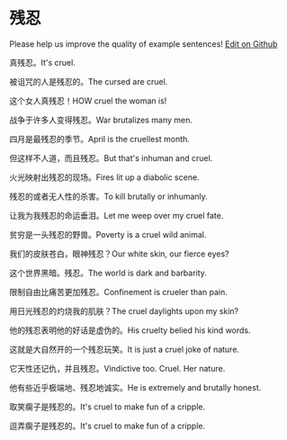 # 残忍

Please help us improve the quality of example sentences! [Edit on Github](https://github.com/jiyushe/jiyu-example-sentence-source/blob/main/chinese/canren.md)

<p><span class="chinese">真残忍。</span><span class="english">It's cruel.</span></p>

<p><span class="chinese">被诅咒的人是残忍的。</span><span class="english">The cursed are cruel.</span></p>

<p><span class="chinese">这个女人真残忍！</span><span class="english">HOW cruel the woman is!</span></p>

<p><span class="chinese">战争于许多人变得残忍。</span><span class="english">War brutalizes many men.</span></p>

<p><span class="chinese">四月是最残忍的季节。</span><span class="english">April is the cruellest month.</span></p>

<p><span class="chinese">但这样不人道，而且残忍。</span><span class="english">But that's inhuman and cruel.</span></p>

<p><span class="chinese">火光映射出残忍的现场。</span><span class="english">Fires lit up a diabolic scene.</span></p>

<p><span class="chinese">残忍的或者无人性的杀害。</span><span class="english">To kill brutally or inhumanly.</span></p>

<p><span class="chinese">让我为我残忍的命运垂泪。</span><span class="english">Let me weep over my cruel fate.</span></p>

<p><span class="chinese">贫穷是一头残忍的野兽。</span><span class="english">Poverty is a cruel wild animal.</span></p>

<p><span class="chinese">我们的皮肤苍白，眼神残忍？</span><span class="english">Our white skin, our fierce eyes?</span></p>

<p><span class="chinese">这个世界黑暗。残忍。</span><span class="english">The world is dark and barbarity.</span></p>

<p><span class="chinese">限制自由比痛苦更加残忍。</span><span class="english">Confinement is crueler than pain.</span></p>

<p><span class="chinese">用日光残忍的灼烧我的肌肤？</span><span class="english">The cruel daylights upon my skin?</span></p>

<p><span class="chinese">他的残忍表明他的好话是虚伪的。</span><span class="english">His cruelty belied his kind words.</span></p>

<p><span class="chinese">这就是大自然开的一个残忍玩笑。</span><span class="english">It is just a cruel joke of nature.</span></p>

<p><span class="chinese">它天性还记仇，并且残忍。</span><span class="english">Vindictive too. Cruel. Her nature.</span></p>

<p><span class="chinese">他有些近乎极端地、残忍地诚实。</span><span class="english">He is extremely and brutally honest.</span></p>

<p><span class="chinese">取笑瘸子是残忍的。</span><span class="english">It's cruel to make fun of a cripple.</span></p>

<p><span class="chinese">逗弄瘸子是残忍的。</span><span class="english">It's cruel to make fun of a cripple.</span></p>

